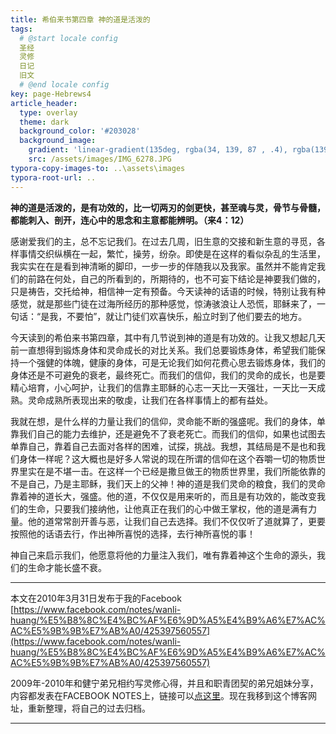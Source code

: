 ```yaml
---
title: 希伯来书第四章 神的道是活泼的
tags: 
  # @start locale config
  圣经
  灵修
  日记
  旧文
  # @end locale config
key: page-Hebrews4
article_header:
  type: overlay
  theme: dark
  background_color: '#203028'
  background_image:
    gradient: 'linear-gradient(135deg, rgba(34, 139, 87 , .4), rgba(139, 34, 139, .4))'
    src: /assets/images/IMG_6278.JPG
typora-copy-images-to: ..\assets\images
typora-root-url: ..
---
```


**神的道是活泼的，是有功效的，比一切两刃的剑更快，甚至魂与灵，骨节与骨髓，都能刺入、剖开，连心中的思念和主意都能辨明。（来4：12）**

<!--more-->

感谢爱我们的主，总不忘记我们。在过去几周，旧生意的交接和新生意的寻觅，各样事情交织纵横在一起，繁忙，操劳，纷杂。即使是在这样的看似杂乱的生活里，我实实在在是看到神清晰的脚印，一步一步的伴随我以及我家。虽然并不能肯定我们的前路在何处，自己的所看到的，所期待的，也不可妄下结论是神要我们做的，只是祷告，交托给神，相信神一定有预备。今天读神的话语的时候，特别让我有种感觉，就是那些门徒在过海所经历的那种感觉，惊涛骇浪让人恐慌，耶稣来了，一句话：“是我，不要怕”，就让门徒们欢喜快乐，船立时到了他们要去的地方。

今天读到的希伯来书第四章，其中有几节说到神的道是有功效的。让我又想起几天前一直想得到锻炼身体和灵命成长的对比关系。我们总要锻炼身体，希望我们能保持一个强健的体魄，健康的身体，可是无论我们如何花费心思去锻炼身体，我们的身体还是不可避免的衰老，最终死亡。而我们的信仰，我们的灵命的成长，也是要精心培育，小心呵护，让我们的信靠主耶稣的心志一天比一天强壮，一天比一天成熟。灵命成熟所表现出来的敬虔，让我们在各样事情上的都有益处。

我就在想，是什么样的力量让我们的信仰，灵命能不断的强盛呢。我们的身体，单靠我们自己的能力去维护，还是避免不了衰老死亡。而我们的信仰，如果也试图去单靠自己，靠着自己去面对各样的困难，试探，挑战。我想，其结局是不是也和我们身体一样呢？这大概也是好多人常说的现在所谓的信仰在这个吞嚼一切的物质世界里实在是不堪一击。在这样一个已经是撒旦做王的物质世界里，我们所能依靠的不是自己，乃是主耶稣，我们天上的父神！神的道是我们灵命的粮食，我们的灵命靠着神的道长大，强盛。他的道，不仅仅是用来听的，而且是有功效的，能改变我们的生命，只要我们接纳他，让他真正在我们的心中做王掌权，他的道是满有力量。他的道常常剖开善与恶，让我们自己去选择。我们不仅仅听了道就算了，更要按照他的话语去行，作出神所喜悦的选择，去行神所喜悦的事！

神自己来启示我们，他愿意将他的力量注入我们，唯有靠着神这个生命的源头，我们的生命才能长盛不衰。

---

本文在2010年3月31日发布于我的Facebook [https://www.facebook.com/notes/wanli-huang/%E5%B8%8C%E4%BC%AF%E6%9D%A5%E4%B9%A6%E7%AC%AC%E5%9B%9B%E7%AB%A0/425397560557](https://www.facebook.com/notes/wanli-huang/%E5%B8%8C%E4%BC%AF%E6%9D%A5%E4%B9%A6%E7%AC%AC%E5%9B%9B%E7%AB%A0/425397560557)

2009年-2010年和健宁弟兄相约写灵修心得，并且和职青团契的弟兄姐妹分享，内容都发表在FACEBOOK NOTES上，链接可以[点这里](https://www.facebook.com/wanli.huang/notes)。现在我移到这个博客网址，重新整理，将自己的过去归档。

---





